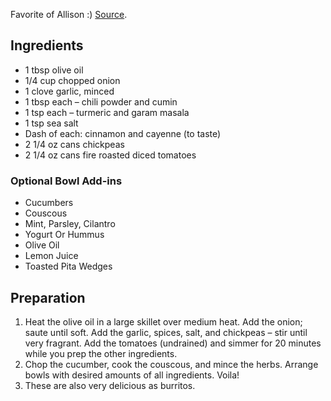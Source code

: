 Favorite of Allison :) [Source](https://pinchofyum.com/morrocan-spiced-chickpea-glow-bowl).

## Ingredients

* 1 tbsp olive oil
* 1/4 cup chopped onion
* 1 clove garlic, minced
* 1 tbsp each – chili powder and cumin
* 1 tsp each – turmeric and garam masala
* 1 tsp sea salt
* Dash of each: cinnamon and cayenne (to taste)
* 2 1/4 oz cans chickpeas
* 2 1/4 oz cans fire roasted diced tomatoes

### Optional Bowl Add-ins

* Cucumbers
* Couscous
* Mint, Parsley, Cilantro
* Yogurt Or Hummus
* Olive Oil
* Lemon Juice
* Toasted Pita Wedges

## Preparation

1. Heat the olive oil in a large skillet over medium heat. Add the onion; saute until soft. Add the garlic, spices, salt, and chickpeas – stir until very fragrant. Add the tomatoes (undrained) and simmer for 20 minutes while you prep the other ingredients.
2. Chop the cucumber, cook the couscous, and mince the herbs. Arrange bowls with desired amounts of all ingredients. Voila!
3. These are also very delicious as burritos. 
